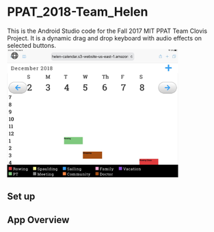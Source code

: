 # PPAT_2018-Team_Helen
This is the Android Studio code for the Fall 2017 MIT PPAT Team Clovis Project. It is a dynamic drag and drop keyboard with audio effects on selected buttons.
<img src="./helen.JPG" width="400">

## Set up

## App Overview
